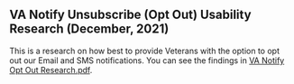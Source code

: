 ## VA Notify Unsubscribe (Opt Out) Usability Research (December, 2021)

This is a research on how best to provide Veterans with the option to opt out our Email and SMS notifications. You can see the findings in [VA Notify Opt Out Research.pdf](https://github.com/department-of-veterans-affairs/va.gov-team/blob/master/products/va-notify/research/2023-10-Email-Content-Research/Email%20Content%20Research%20Findings.md](https://github.com/department-of-veterans-affairs/va.gov-team/blob/master/products/va-notify/research/Unsubscribe%20Usability/Unsubscribe%20Experience%20Research%20Plan.md)https://github.com/department-of-veterans-affairs/va.gov-team/blob/master/products/va-notify/research/Unsubscribe%20Usability/Unsubscribe%20Experience%20Research%20Plan.md).
